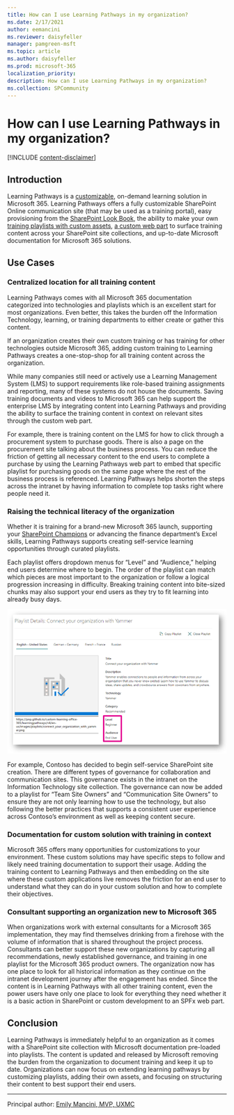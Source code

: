```yaml
---
title: How can I use Learning Pathways in my organization?
ms.date: 2/17/2021
author: eemancini
ms.reviewer: daisyfeller
manager: pamgreen-msft
ms.topic: article
ms.author: daisyfeller
ms.prod: microsoft-365
localization_priority:
description: How can I use Learning Pathways in my organization?
ms.collection: SPCommunity
---
```


# How can I use Learning Pathways in my organization?

[!INCLUDE [content-disclaimer](includes/content-disclaimer.md)]

## Introduction

Learning Pathways is a [customizable](/office365/customlearning/custom_accessadmin), on-demand learning solution in Microsoft 365. Learning Pathways offers a fully customizable SharePoint Online communication site (that may be used as a training portal), easy provisioning from the [SharePoint Look Book](https://lookbook.microsoft.com/details/3df8bd55-b872-4c9d-88e3-6b2f05344239?source=default), the ability to make your own [training playlists with custom assets](/office365/customlearning/custom_addassets), [a custom web part](/office365/customlearning/custom_whereiswebpart) to surface training content across your SharePoint site collections, and up-to-date Microsoft documentation for Microsoft 365 solutions.

## Use Cases

### Centralized location for all training content

Learning Pathways comes with all Microsoft 365 documentation categorized into technologies and playlists which is an excellent start for most organizations. Even better, this takes the burden off the Information Technology, learning, or training departments to either create or gather this content.

If an organization creates their own custom training or has training for other technologies outside Microsoft 365, adding custom training to Learning Pathways creates a one-stop-shop for all training content across the organization.

While many companies still need or actively use a Learning Management System (LMS) to support requirements like role-based training assignments and reporting, many of these systems do not house the documents. Saving training documents and videos to Microsoft 365 can help support the enterprise LMS by integrating content into Learning Pathways and providing the ability to surface the training content in context on relevant sites through the custom web part.

For example, there is training content on the LMS for how to click through a procurement system to purchase goods. There is also a page on the procurement site talking about the business process. You can reduce the friction of getting all necessary content to the end users to complete a purchase by using the Learning Pathways web part to embed that specific playlist for purchasing goods on the same page where the rest of the business process is referenced. Learning Pathways helps shorten the steps across the intranet by having information to complete top tasks right where people need it.

### Raising the technical literacy of the organization

Whether it is training for a brand-new Microsoft 365 launch, supporting your [SharePoint Champions](/microsoft-365/community/empowering-your-sharepoint-champions) or advancing the finance department’s Excel skills, Learning Pathways supports creating self-service learning opportunities through curated playlists.

Each playlist offers dropdown menus for “Level” and “Audience,” helping end users determine where to begin. The order of the playlist can match which pieces are most important to the organization or follow a logical progression increasing in difficulty. Breaking training content into bite-sized chunks may also support your end users as they try to fit learning into already busy days.

![Learning Pathways Admin View of Playlist Metadata.](media/how-can-i-use-learning-pathways-in-my-organization/LPMetadata.PNG)

For example, Contoso has decided to begin self-service SharePoint site creation. There are different types of governance for collaboration and communication sites. This governance exists in the intranet on the Information Technology site collection. The governance can now be added to a playlist for “Team Site Owners” and “Communication Site Owners” to ensure they are not only learning how to use the technology, but also following the better practices that supports a consistent user experience across Contoso’s environment as well as keeping content secure.

### Documentation for custom solution with training in context

 Microsoft 365 offers many opportunities for customizations to your environment. These custom solutions may have specific steps to follow and likely need training documentation to support their usage. Adding the training content to Learning Pathways and then embedding on the site where these custom applications live removes the friction for an end user to understand what they can do in your custom solution and how to complete their objectives.

### Consultant supporting an organization new to Microsoft 365

 When organizations work with external consultants for a Microsoft 365 implementation, they may find themselves drinking from a firehose with the volume of information that is shared throughout the project process. Consultants can better support these new organizations by capturing all recommendations, newly established governance, and training in one playlist for the Microsoft 365 product owners. The organization now has one place to look for all historical information as they continue on the intranet development journey after the engagement has ended. Since the content is in Learning Pathways with all other training content, even the power users have only one place to look for everything they need whether it is a basic action in SharePoint or custom development to an SPFx web part.

## Conclusion

Learning Pathways is immediately helpful to an organization as it comes with a SharePoint site collection with Microsoft documentation pre-loaded into playlists. The content is updated and released by Microsoft removing the burden from the organization to document training and keep it up to date. Organizations can now focus on extending learning pathways by customizing playlists, adding their own assets, and focusing on structuring their content to best support their end users.

---

Principal author: [Emily Mancini, MVP, UXMC](https://www.linkedin.com/in/eemancini)
